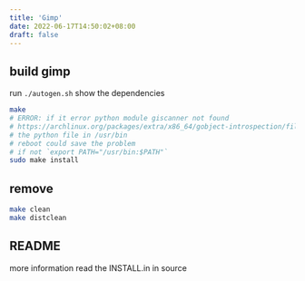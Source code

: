```yaml
---
title: 'Gimp'
date: 2022-06-17T14:50:02+08:00
draft: false
---
```


## build gimp

run `./autogen.sh` show the dependencies

```bash
make
# ERROR: if it error python module giscanner not found
# https://archlinux.org/packages/extra/x86_64/gobject-introspection/files/
# the python file in /usr/bin
# reboot could save the problem
# if not `export PATH="/usr/bin:$PATH"`
sudo make install
```

## remove

```bash
make clean
make distclean
```

## README

more information read the INSTALL.in in source
